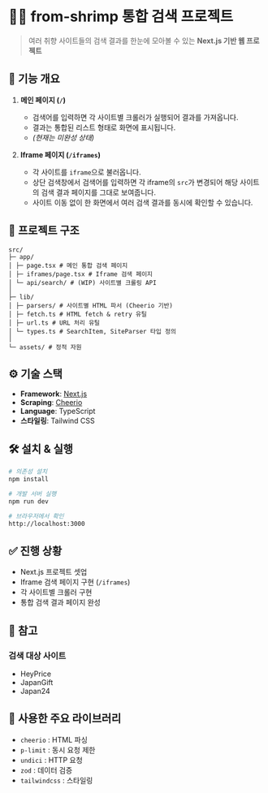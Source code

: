 # 🕵️‍♂️ from-shrimp 통합 검색 프로젝트

> 여러 취향 사이트들의 검색 결과를 한눈에 모아볼 수 있는 **Next.js 기반 웹 프로젝트**

## 🚀 기능 개요

1. **메인 페이지 (`/`)**

   - 검색어를 입력하면 각 사이트별 크롤러가 실행되어 결과를 가져옵니다.
   - 결과는 통합된 리스트 형태로 화면에 표시됩니다.
   - _(현재는 미완성 상태)_

2. **Iframe 페이지 (`/iframes`)**
   - 각 사이트를 `iframe`으로 불러옵니다.
   - 상단 검색창에서 검색어를 입력하면 각 iframe의 `src`가 변경되어 해당 사이트의 검색 결과 페이지를 그대로 보여줍니다.
   - 사이트 이동 없이 한 화면에서 여러 검색 결과를 동시에 확인할 수 있습니다.

## 📂 프로젝트 구조

```
src/
├─ app/
│ ├─ page.tsx # 메인 통합 검색 페이지
│ ├─ iframes/page.tsx # Iframe 검색 페이지
│ └─ api/search/ # (WIP) 사이트별 크롤링 API
│
├─ lib/
│ ├─ parsers/ # 사이트별 HTML 파서 (Cheerio 기반)
│ ├─ fetch.ts # HTML fetch & retry 유틸
│ ├─ url.ts # URL 처리 유틸
│ └─ types.ts # SearchItem, SiteParser 타입 정의
│
└─ assets/ # 정적 자원
```

## ⚙️ 기술 스택

- **Framework**: [Next.js](https://nextjs.org/)
- **Scraping**: [Cheerio](https://cheerio.js.org/)
- **Language**: TypeScript
- **스타일링**: Tailwind CSS

## 🛠️ 설치 & 실행

```bash
# 의존성 설치
npm install

# 개발 서버 실행
npm run dev

# 브라우저에서 확인
http://localhost:3000
```

## ✅ 진행 상황

- Next.js 프로젝트 셋업
- Iframe 검색 페이지 구현 (`/iframes`)
- 각 사이트별 크롤러 구현
- 통합 검색 결과 페이지 완성

## 📌 참고

### 검색 대상 사이트

- HeyPrice
- JapanGift
- Japan24

## 🧰 사용한 주요 라이브러리

- `cheerio` : HTML 파싱
- `p-limit` : 동시 요청 제한
- `undici` : HTTP 요청
- `zod` : 데이터 검증
- `tailwindcss` : 스타일링
